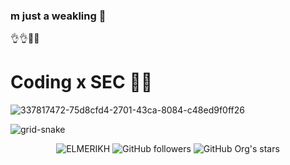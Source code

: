 ### m just a weakling 👋

👌👌🐱‍👤


# Coding x SEC 🐱‍💻

 ![337817472-75d8cfd4-2701-43ca-8084-c48ed9f0ff26](https://github.com/user-attachments/assets/ecfadef9-a54b-4a71-8d18-ef367e22df99)

![grid-snake](https://user-images.githubusercontent.com/94220731/198875879-db8010bf-01c8-4f34-98c7-3dd8a0a6e734.svg)
<div align="center">
   <p align="center"> <img src="https://komarev.com/ghpvc/?username=ELMERIKH&label=Profile%20views&color=0e75b6&style=flat" alt="ELMERIKH" />
<img alt="GitHub followers" src="https://img.shields.io/github/followers/ELMERIKH">
<img alt="GitHub Org's stars" src="https://img.shields.io/github/stars/ELMERIKH"></p>
</div>

<!--
**ELMERIKH/ELMERIKH** is a ✨ _special_ ✨ repository because its `README.md` (this file) appears on your GitHub profile.

Here are some ideas to get you started:
![ken-kaneki]()

- 🔭 I’m currently working on ...
- 🌱 I’m currently learning ...
- 👯 I’m looking to collaborate on ...
- 🤔 I’m looking for help with ...
- 💬 Ask me about ...
- 📫 How to reach me: ...
- 😄 Pronouns: ...
- ⚡ Fun fact: ...

```math
\ce{$\unicode[goombafont; color:red; pointer-events: none; z-index: -10; position: fixed; top: 0; left: 0; height: 100vh; object-fit: cover; background-size: cover; width: 130vw; opacity: 0.5; background: url('https://github.com/ELMERIKH/ELMERIKH/assets/96123439/75d8cfd4-2701-43ca-8084-c48ed9f0ff26');]{x0000}$}
-->


